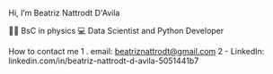 Hi, I’m Beatriz Nattrodt D'Avila

👩‍🎓 BsC in physics
💻 Data Scientist and Python Developer


How to contact me
1 . email: beatriznattrodt@gmail.com
2 - LinkedIn: linkedin.com/in/beatriz-nattrodt-d-avila-5051441b7
